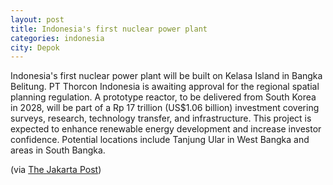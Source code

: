 ```yaml
---
layout: post
title: Indonesia's first nuclear power plant
categories: indonesia
city: Depok
---
```

Indonesia's first nuclear power plant will be built on Kelasa Island in Bangka Belitung. PT Thorcon Indonesia is awaiting approval for the regional spatial planning regulation. A prototype reactor, to be delivered from South Korea in 2028, will be part of a Rp 17 trillion (US$1.06 billion) investment covering surveys, research, technology transfer, and infrastructure. This project is expected to enhance renewable energy development and increase investor confidence. Potential locations include Tanjung Ular in West Bangka and areas in South Bangka.

(via [The Jakarta Post](https://www.thejakartapost.com/business/2024/12/16/ri-to-build-first-nuclear-power-plant-in-bangka-belitung.html)) 
